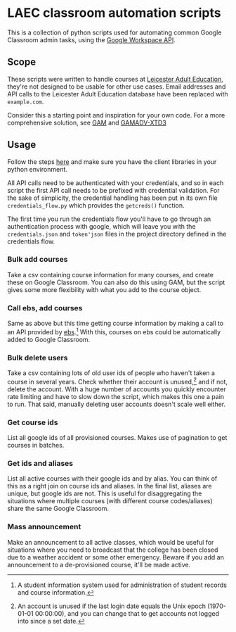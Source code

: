 # LAEC classroom automation scripts

This is a collection of python scripts used for automating common Google Classroom admin tasks, using the [Google Workspace API](https://developers.google.com/classroom/reference/rest).

## Scope

These scripts were written to handle courses at [Leicester Adult Education](https://leicesteradulted.ac.uk/), they're not designed to be usable for other use cases. Email addresses and API calls to the Leicester Adult Education database have been replaced with `example.com`.

Consider this a starting point and inspiration for your own code. For a more comprehensive solution, see [GAM](https://github.com/GAM-team/GAM) and [GAMADV-XTD3](https://github.com/taers232c/GAMADV-XTD3/)

## Usage

Follow the steps [here](https://developers.google.com/admin-sdk/directory/v1/quickstart/python)	and make sure you have the client libraries in your python environment.

All API calls need to be authenticated with your credentials, and so in each script the first API call needs to be prefixed with credential validation. For the sake of simplicity, the credential handling has been put in its own file `credentials_flow.py` which provides the `getcreds()` function.

The first time you run the credentials flow you'll have to go through an authentication process with google, which will leave you with the `credentials.json` and `token'json` files in the project directory defined in the credentials flow.

### Bulk add courses

Take a csv containing course information for many courses, and create these on Google Classroom. You can also do this using GAM, but the script gives some more flexibility with what you add to the course object.

### Call ebs, add courses

Same as above but this time getting course information by making a call to an API provided by [ebs](https://www.tribalgroup.com/solutions/student-information-systems/ebs).[^tribal] With this, courses on ebs could be automatically added to Google Classroom.

[^tribal]: A student information system used for administration of student records and course information.

### Bulk delete users

Take a csv containing lots of old user ids of people who haven't taken a course in several years. Check whether their account is unused,[^last_login] and if not, delete the account. With a huge number of accounts you quickly encounter rate limiting and have to slow down the script, which makes this one a pain to run. That said, manually deleting user accounts doesn't scale well either.

[^last_login]: An account is unused if the last login date equals the Unix epoch (1970-01-01 00\:00\:00), and you can change that to get accounts not logged into since a set date.

### Get course ids

List all google ids of all provisioned courses. Makes use of pagination to get courses in batches.

### Get ids and aliases

List all active courses with their google ids and by alias. You can think of this as a right join on course ids and aliases. In the final list, aliases are unique, but google ids are not. This is useful for disaggregating the situations where multiple courses (with different course codes/aliases) share the same Google Classroom.

### Mass announcement

Make an announcement to all active classes, which would be useful for situations where you need to broadcast that the college has been closed due to a weather accident or some other emergency. Beware if you add an announcement to a de-provisioned course, it'll be made active.
